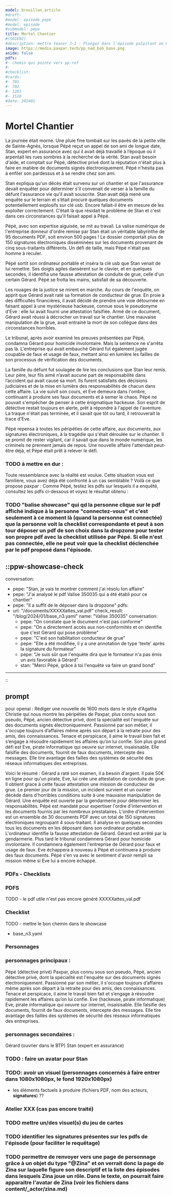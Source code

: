 ```yaml
---
model: brouillon_article
#draft:
#model: episode_pepe
#model: episode
#submodel: pepe
title: Mortel Chantier 
#(S01E02)
#description: mettre teaser J-1 : Plongez dans l'épisode palpitant où Gérard, désespéré après son échec à l'examen, bascule dans la clandestinité. Sa quête d'une attestation de conduite de grue falsifiée, concoctée par la mystérieuse hackeuse Eve, déclenche une tragédie. Pépé, expert en signatures électroniques, est appelé pour démêler le chaos de 30 PDF et 150 signatures. Justice, faux documents, et l'ombre insaisissable d'Eve : Pépé relève le défi.
image: https://media.paxpar.tech/pp_nad_bob_base.png
aside: false
pdfs:
#- chemin qui pointe vers pp-ref
#- 
#checklist:
#cards: 
#- 701
#- 702
#- 1201
#- 1510
#date: 202401
---
```


# Mortel Chantier

La journée était morne. Une pluie fine tombait sur les pavés de la petite ville de Sainte-Agnès, lorsque Pépé reçut un appel de son ami de longue date, Stan, expert en assurance avec qui il avait déjà travaillé à l’époque où il arpentait les rues sombres à la recherche de la vérité. Stan avait besoin d'aide, et comptait sur Pépé, détective privé dont la réputation n'était plus à faire en matière de documents signés électroniquement. Pépé n'hésita pas à enfiler son pardessus et à se rendre chez son ami. 

Stan expliqua qu'un décès était survenu sur un chantier et que l'assurance devait enquêter pour déterminer s'il convenait de verser à la famille du défunt l'assurance vie qu'il avait souscrite. Stan avait déjà mené une enquête sur le terrain et s’était procuré quelques documents potentiellement explosifs sur clé usb. Encore fallait-il être en mesure de les exploiter correctement. C’était là que résidait le problème de Stan et c'est dans ces circonstances qu'il faisait appel à Pépé.

Pépé, avec son expertise aiguisée, se mit au travail. La valise numérique de l'entreprise donneur d'ordre remise par Stan était un véritable labyrinthe de 95 documents PDF, soit environ 500 pages ! Le dossier comportait plus de 150 signatures électroniques disséminées sur les documents provenant de cinq sous-traitants différents. Un défi de taille, mais Pépé n'était pas homme à reculer.  

Pépé sortit son ordinateur portable et inséra la clé usb que Stan venait de lui remettre. Ses doigts agiles dansèrent sur le clavier, et en quelques secondes, il identifia une fausse attestation de conduite de grue, celle d'un certain Gérard. Pépé se frotta les mains, satisfait de sa découverte.

Les rouages de la justice se mirent en marche. Au cours de l'enquête, on apprit que Gérard avait raté sa formation de conducteur de grue. En proie à des difficultés financières, il avait décidé de prendre une voie détournée en faisant appel à une mystérieuse hackeuse, connue sous le pseudonyme d'Eve : elle lui avait fourni une attestation falsifiée. Armé de ce document, Gérard avait réussi à décrocher un travail sur le chantier. Une mauvaise manipulation de la grue, avait entrainé la mort de son collègue dans des circonstances horribles. 

Le tribunal, après avoir examiné les preuves présentées par Pépé, condamna Gérard pour homicide involontaire. Mais la sentence ne s'arrêta pas là. L'entreprise qui avait embauché Gérard fut également jugée coupable de faux et usage de faux, mettant ainsi en lumière les failles de son processus de vérification des documents. 

La famille du défunt fut soulagée de lire les conclusions que Stan leur remis. Leur père, leur fils aimé n’avait aucune part de responsabilité dans l’accident qui avait causé sa mort. Ils furent satisfaits des décisions judiciaires et de la mise en lumière des responsabilités de chacun dans cette affaire.
La vie suivit son cours, et Eve demeura dans l'ombre, continuant à produire ses faux documents et à semer le chaos. Pépé ne pouvait s'empêcher de penser à cette énigmatique hackeuse. Son esprit de détective restait toujours en alerte, prêt à répondre à l'appel de l'aventure. La traque n'était pas terminée, et il savait que tôt ou tard, il retrouverait la trace d'Eve.

Pépé repensa à toutes les péripéties de cette affaire, aux documents, aux signatures électroniques, à la tragédie qui s'était déroulée sur le chantier. Il se promit de rester vigilant, car il savait que dans le monde numérique, les criminels ne prennent jamais de repos. Une nouvelle affaire l'attendait peut-être déjà, et Pépé était prêt à relever le défi.

### TODO à mettre en dur :
Toute ressemblance avec la réalité est voulue. Cette situation vous est familière, vous avez déjà été confronté à un cas semblable ?
Voilà ce que propose paxpar : Comme Pépé, testez les pdfs sur lesquels il a enquêté, consultez les pdfs ci-dessous et voyez le résultat obtenu :

### TODO "balise showcase" qui qd la personne clique sur le pdf affiché indique à la personne "connectez-vous" et c'est seulement à ce moment là (quand la personne est connectée) que la personne voit la checklist correspondante et peut à son tour déposer un pdf de son choix dans la dropzone pour tester son propre pdf avec la checklist utilisée par Pépé. Si elle n'est pas connectée, elle ne peut voir que la checklist déclenchée par le pdf proposé dans l'épisode.

::ppw-showcase-check
---
conversation:
   - pepe: "Stan, je vais te montrer comment j'ai résolu ton affaire"
   - pepe: "J'ai analysé le pdf Valise 350035 qui a été établi pour ce chantier"
   - pepe: "Il a suffit de le déposer dans la dropzone"
pdfs:
  - url: "/documents/XXXXXattes_val.pdf"
    check_result: "/blog/2024/01/base_n3.yaml"
    name: "Valise 350035"
    conversation:
       - pepe: "On constate que le document n'est pas conforme"
       - pepe: "On a directement accès aux non-conformités et on identifie que c'est Gérard qui pose problème"
       - pepe: "C'est son habilitation conducteur de grue"
       - pepe: "Elle a été modifiée, il y a une annotation de type 'texte' après la signature du formateur"
       - pepe: "Je suis sûr que l'enquète dira que le formateur n'a pas émis un avis favorable à Gérard"
       - stan: "Merci Pépé, grâce à toi l'enquête va faire un grand bond"
---
::

## prompt

pour openai :
Rédiger une nouvelle de 1600 mots dans le style d'Agatha Christie qui nous montre les péripéties de Paxpar, plus connu sous son pseudo, Pépé, ancien détective privé, dont la spécialité est l'enquête sur des documents signés électroniquement. Passionné par son métier, il s'occupe toujours d’affaires même après son départ à la retraite pour des amis, des connaissances. Tenace et perspicace, il aime le travail bien fait et s’engage à résoudre rapidement les affaires qu’on lui confie.
Son plus grand défi est Eve, pirate informatique qui oeuvre sur internet, insaisisable. Elle falsifie des documents, fournit de faux documents, intercepte des messages. Elle tire avantage des failles des systèmes de sécurité des réseaux informatiques des entreprises.

Voici le résumé :
Gérard a raté son examen, il a besoin d'argent.
Il paie 50€ en ligne pour qu'un pirate, Eve, lui crée une attestation de conduite de grue. Il obtient grace à cette fause attestation une mission de conducteur de grue.
Le premier jour de la mission, un incident survient et un ouvrier décède dans d'horribles conditions suite à une mauvaise manipulation de Gérard.
Une enquête est ouverte par la gendarmerie pour déterminer les responsabilités.
Pépé est mandaté pour expertiser l'ordre d'intervention et les documents fournis par les nombreux prestataires.
L'ordre d'intervention est un ensemble de 30 documents PDF avec un total de 150 signatures électroniques regroupant 4 sous-traitant.
Il analyse en quelques secondes tous les documents en les déposant dans son ordinateur portable.
L'ordinateur identifie la fausse attestation de Gérard.
Gérard est arrêté par la gendarmerie.
Plus tard le tribunal condamnera Gérard pour homicide involontaire.
Il condamnera également l'entreprise de Gérard pour faux et usage de faux.
Eve échappera à nouveau à Pépé et continuera à produire des faux documents.
Pépé s'en va avec le sentiment d'avoir rempli sa mission même si Eve lui a encore échappé.

### PDFs - Checklists
### PDFS

TODO - le pdf utile n'est pas encore généré
XXXXXattes_val.pdf 

### Checklist

TODO - mettre le bon chemin dans le showcase
- base_n3.yaml

### Personnages
### personnages principaux :
Pépé (détective privé)
Paxpar, plus connu sous son pseudo, Pépé, ancien détective privé, dont la spécialité est l'enquête sur des documents signés électroniquement. Passionné par son métier, il s'occupe toujours d’affaires même après son départ à la retraite pour des amis, des connaissances. Tenace et perspicace, il aime le travail bien fait et s’engage à résoudre rapidement les affaires qu’on lui confie.
Eve (hackeuse, pirate informatique)
Eve, pirate informatique qui oeuvre sur internet, insaisisable. Elle falsifie des documents, fournit de faux documents, intercepte des messages. Elle tire avantage des failles des systèmes de sécurité des réseaux informatiques des entreprises. 

### personnages secondaires :
Gérard (ouvrier dans le BTP)
Stan (expert en assurance)

### TODO : faire un avatar pour Stan

### TODO: avoir un visuel (personnages concernés à faire entrer dans 1080x1080px, le fond 1920x1080px)

* les éléments factuels à produire (fichiers PDF, nom des acteurs, **signatures**) ??  

### Atelier XXX (cas pas encore traité)

### TODO mettre un/des visuel(s) du jeu de cartes 

### TODO identifier les signatures présentes sur les pdfs de l'épisode (pour faciliter le requêtage)

### TODO permettre de renvoyer vers une page de personnage grâce à un objet du type "@Zina" et on verrait donc la page de Zina sur laquelle figure son descriptif et la liste des épisodes dans lesquels Zina joue un rôle. Dans le texte, on pourrait faire apparaitre l'avatar de Zina (voir les fichiers dans content/_actor/zina.md)
